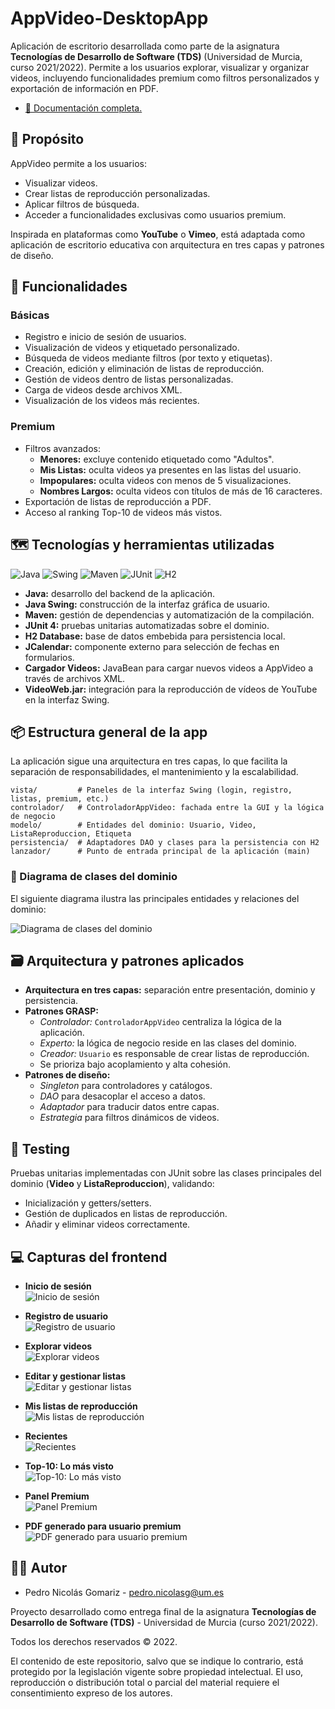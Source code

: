 # AppVideo-DesktopApp

Aplicación de escritorio desarrollada como parte de la asignatura **Tecnologías de Desarrollo de Software (TDS)** (Universidad de Murcia, curso 2021/2022). Permite a los usuarios explorar, visualizar y organizar videos, incluyendo funcionalidades premium como filtros personalizados y exportación de información en PDF.

- [📄 Documentación completa.](./doc/Memoria_TDS.pdf)

## 🧭 Propósito

AppVideo permite a los usuarios:

- Visualizar videos.
- Crear listas de reproducción personalizadas.
- Aplicar filtros de búsqueda.
- Acceder a funcionalidades exclusivas como usuarios premium.

Inspirada en plataformas como **YouTube** o **Vimeo**, está adaptada como aplicación de escritorio educativa con arquitectura en tres capas y patrones de diseño.

## 📱 Funcionalidades

### Básicas

- Registro e inicio de sesión de usuarios.
- Visualización de videos y etiquetado personalizado.
- Búsqueda de videos mediante filtros (por texto y etiquetas).
- Creación, edición y eliminación de listas de reproducción.
- Gestión de videos dentro de listas personalizadas.
- Carga de videos desde archivos XML.
- Visualización de los videos más recientes.

### Premium

- Filtros avanzados:
  - **Menores:** excluye contenido etiquetado como "Adultos".
  - **Mis Listas:** oculta videos ya presentes en las listas del usuario.
  - **Impopulares:** oculta videos con menos de 5 visualizaciones.
  - **Nombres Largos:** oculta videos con títulos de más de 16 caracteres.
- Exportación de listas de reproducción a PDF.
- Acceso al ranking Top-10 de videos más vistos.

## 🗺️ Tecnologías y herramientas utilizadas

![Java](https://img.shields.io/badge/Java-ED8B00?style=for-the-badge&logo=java&logoColor=white)
![Swing](https://img.shields.io/badge/Swing-007396?style=for-the-badge&logo=java&logoColor=white)
![Maven](https://img.shields.io/badge/Maven-C71A36?style=for-the-badge&logo=apachemaven&logoColor=white)
![JUnit](https://img.shields.io/badge/JUnit%204-25A162?style=for-the-badge&logo=junit5&logoColor=white)
![H2](https://img.shields.io/badge/H2%20Database-0066A1?style=for-the-badge&logo=h2&logoColor=white)

- **Java:** desarrollo del backend de la aplicación.
- **Java Swing:** construcción de la interfaz gráfica de usuario.
- **Maven:** gestión de dependencias y automatización de la compilación.
- **JUnit 4:** pruebas unitarias automatizadas sobre el dominio.
- **H2 Database:** base de datos embebida para persistencia local.
- **JCalendar:** componente externo para selección de fechas en formularios.
- **Cargador Videos:** JavaBean para cargar nuevos videos a AppVideo a través de archivos XML.
- **VideoWeb.jar:** integración para la reproducción de vídeos de YouTube en la interfaz Swing.

## 📦 Estructura general de la app

La aplicación sigue una arquitectura en tres capas, lo que facilita la separación de responsabilidades, el mantenimiento y la escalabilidad.

```
vista/         # Paneles de la interfaz Swing (login, registro, listas, premium, etc.)
controlador/   # ControladorAppVideo: fachada entre la GUI y la lógica de negocio
modelo/        # Entidades del dominio: Usuario, Video, ListaReproduccion, Etiqueta
persistencia/  # Adaptadores DAO y clases para la persistencia con H2
lanzador/      # Punto de entrada principal de la aplicación (main)
```

### 🧩 Diagrama de clases del dominio

El siguiente diagrama ilustra las principales entidades y relaciones del dominio:

![Diagrama de clases del dominio](./doc/images/diagrama_clases.png)

## 🗃️ Arquitectura y patrones aplicados

- **Arquitectura en tres capas:** separación entre presentación, dominio y persistencia.
- **Patrones GRASP:**
  - _Controlador:_ `ControladorAppVideo` centraliza la lógica de la aplicación.
  - _Experto:_ la lógica de negocio reside en las clases del dominio.
  - _Creador:_ `Usuario` es responsable de crear listas de reproducción.
  - Se prioriza bajo acoplamiento y alta cohesión.
- **Patrones de diseño:**
  - _Singleton_ para controladores y catálogos.
  - _DAO_ para desacoplar el acceso a datos.
  - _Adaptador_ para traducir datos entre capas.
  - _Estrategia_ para filtros dinámicos de videos.

## 🧪 Testing

Pruebas unitarias implementadas con JUnit sobre las clases principales del dominio (**Video** y **ListaReproduccion**), validando:

- Inicialización y getters/setters.
- Gestión de duplicados en listas de reproducción.
- Añadir y eliminar videos correctamente.

## 💻 Capturas del frontend

- **Inicio de sesión**  
   ![Inicio de sesión](./doc/images/appvideo_login.png)

- **Registro de usuario**  
   ![Registro de usuario](./doc/images/appvideo_register.png)

- **Explorar videos**  
   ![Explorar videos](./doc/images/appvideo_explorar.png)

- **Editar y gestionar listas**  
   ![Editar y gestionar listas](./doc/images/appvideo_editar_mis_listas.png)

- **Mis listas de reproducción**  
   ![Mis listas de reproducción](./doc/images/appvideo_mis_listas.png)

- **Recientes**  
   ![Recientes](./doc/images/appvideo_recientes.png)

- **Top-10: Lo más visto**  
   ![Top-10: Lo más visto](./doc/images/appvideo_lo_mas_visto.png)

- **Panel Premium**  
   ![Panel Premium](./doc/images/appvideo_premium.png)

- **PDF generado para usuario premium**  
   ![PDF generado para usuario premium](./doc/images/appvideo_pdf_generado.png)

## 👨‍💻 Autor

- Pedro Nicolás Gomariz - pedro.nicolasg@um.es

Proyecto desarrollado como entrega final de la asignatura **Tecnologías de Desarrollo de Software (TDS)** - Universidad de Murcia (curso 2021/2022).

Todos los derechos reservados © 2022.

El contenido de este repositorio, salvo que se indique lo contrario, está protegido por la legislación vigente sobre propiedad intelectual. El uso, reproducción o distribución total o parcial del material requiere el consentimiento expreso de los autores.
